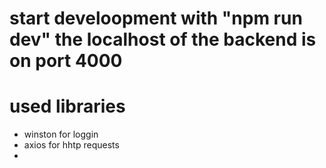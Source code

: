 # start develoopment with "npm run dev" the localhost of the backend is on port 4000

# used libraries

- winston for loggin
- axios for hhtp requests
-
